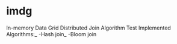 # imdg
In-memory Data Grid Distributed Join Algorithm Test
Implemented Algorithms:_
  -Hash join_
  -Bloom join
